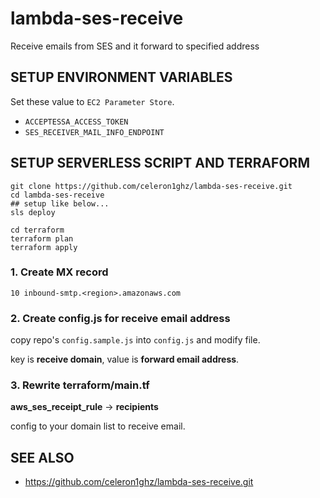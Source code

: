 # lambda-ses-receive
Receive emails from SES and it forward to specified address


## SETUP ENVIRONMENT VARIABLES
Set these value to `EC2 Parameter Store`.

 * `ACCEPTESSA_ACCESS_TOKEN`
 * `SES_RECEIVER_MAIL_INFO_ENDPOINT`


## SETUP SERVERLESS SCRIPT AND TERRAFORM
```
git clone https://github.com/celeron1ghz/lambda-ses-receive.git
cd lambda-ses-receive
## setup like below...
sls deploy

cd terraform
terraform plan
terraform apply
```

### 1. Create MX record
`10 inbound-smtp.<region>.amazonaws.com`

### 2. Create config.js for receive email address
copy repo's `config.sample.js` into `config.js` and modify file.

key is **receive domain**, value is **forward email address**.

### 3. Rewrite terraform/main.tf
**aws_ses_receipt_rule** -> **recipients**

config to your domain list to receive email.


## SEE ALSO
 * https://github.com/celeron1ghz/lambda-ses-receive.git

